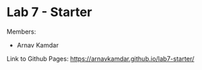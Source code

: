 # Lab 7 - Starter
Members: 
- Arnav Kamdar

Link to Github Pages: https://arnavkamdar.github.io/lab7-starter/
